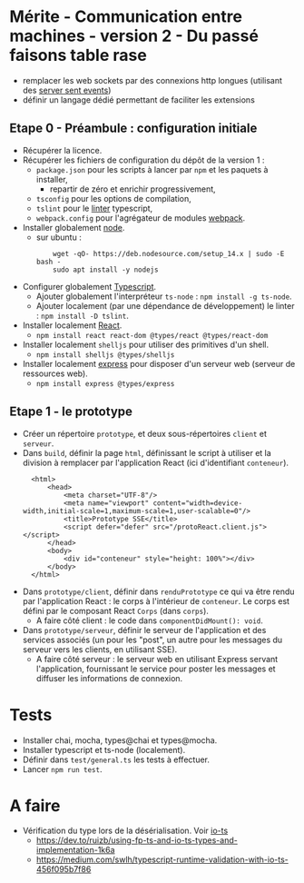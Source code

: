 # Mérite - Communication entre machines - version 2 - Du passé faisons table rase

- remplacer les web sockets par des connexions http longues (utilisant des [server sent events](https://fr.wikipedia.org/wiki/Server-sent_events))
- définir un langage dédié permettant de faciliter les extensions

## Etape 0 - Préambule : configuration initiale

- Récupérer la licence.
- Récupérer les fichiers de configuration du dépôt de la version 1 :
  - `package.json` pour les scripts à lancer par `npm` et les paquets à installer,
    - repartir de zéro et enrichir progressivement,
  - `tsconfig` pour les options de compilation,
  - `tslint` pour le [linter](https://fr.wikipedia.org/wiki/Lint_(logiciel)) typescript,
  - `webpack.config` pour l'agrégateur de modules [webpack](https://en.wikipedia.org/wiki/Webpack).
- Installer globalement [node](https://fr.wikipedia.org/wiki/Node.js).
  - sur ubuntu : 
    ```
        wget -qO- https://deb.nodesource.com/setup_14.x | sudo -E bash -
        sudo apt install -y nodejs
    ``` 
- Configurer globalement [Typescript](https://code.visualstudio.com/Docs/languages/typescript).
  - Ajouter globalement l'interpréteur `ts-node` : `npm install -g ts-node`. 
  - Ajouter localement (par une dépendance de développement) le linter : `npm install -D tslint`.
- Installer localement [React](https://en.wikipedia.org/wiki/React_(JavaScript_library)).
  - `npm install react react-dom @types/react @types/react-dom`
- Installer localement `shelljs` pour utiliser des primitives d'un shell.
  - `npm install shelljs @types/shelljs`
- Installer localement [express](https://en.wikipedia.org/wiki/Express.js) pour disposer d'un serveur web (serveur de ressources web). 
    - `npm install express @types/express`
  
## Etape 1 - le prototype

- Créer un répertoire `prototype`, et deux sous-répertoires `client` et `serveur`.
- Dans `build`, définir la page `html`, définissant le script à utiliser et la division à remplacer par l'application React (ici d'identifiant `conteneur`).
  ```
    <html>
        <head>
            <meta charset="UTF-8"/>
            <meta name="viewport" content="width=device-width,initial-scale=1,maximum-scale=1,user-scalable=0"/>
            <title>Prototype SSE</title>
            <script defer="defer" src="/protoReact.client.js"></script>
        </head>
        <body>
            <div id="conteneur" style="height: 100%"></div>
        </body>
    </html>
  ```
- Dans `prototype/client`, définir dans `renduPrototype` ce qui va être rendu par l'application React : le corps à l'intérieur de `conteneur`. Le corps est défini par le composant React `Corps` (dans `corps`).
  - A faire côté client : le code dans `componentDidMount(): void`.
- Dans `prototype/serveur`, définir le serveur de l'application et des services associés (un pour les "post", un autre pour les messages du serveur vers les clients, en utilisant SSE). 
  - A faire côté serveur : le serveur web en utilisant Express servant l'application, fournissant le service pour poster les messages et diffuser les informations de connexion.  

# Tests

- Installer chai, mocha, types@chai et types@mocha.
- Installer typescript et ts-node (localement).
- Définir dans `test/general.ts` les tests à effectuer.
- Lancer `npm run test`.

# A faire

- Vérification du type lors de la désérialisation. Voir [io-ts](https://gcanti.github.io/io-ts/) 
  - https://dev.to/ruizb/using-fp-ts-and-io-ts-types-and-implementation-1k6a
  - https://medium.com/swlh/typescript-runtime-validation-with-io-ts-456f095b7f86
